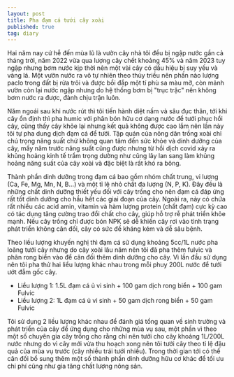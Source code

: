 ```yaml
---
layout: post
title: Pha đạm cá tưới cây xoài
published: true
tag: diary
---
```


Hai năm nay cứ hễ đến mùa lũ là vườn cây nhà tôi đều bị ngập nước gần cả tháng trời, năm 2022 vừa qua lượng cây chết khoảng 45% và năm 2023 tuy ngập nhưng bơm nước kịp thời nên một vài cây có dấu hiệu bị suy yếu và vàng lá. Một vườn nước ra vô tự nhiên theo thủy triều nên phần nào lượng paclo trong đất bị rửa trôi và được bồi đắp một tí phù sa màu mỡ, còn mảnh vườn còn lại nước ngập nhưng do hệ thống bơm bị "trục trặc" nên không bơm nước ra được, đành chịu trận luôn.

Năm ngoái sau khi nước rút thì tôi tiến hành diệt nấm và sâu đục thân, tới khi cây ổn định thì pha humic với phân bón hữu cơ dạng nước để tưới phục hồi cây, cũng thấy cây khỏe lại nhưng kết quả không được cao lắm nên lần này tôi tự pha dung dịch đạm cá để tưới. Tập quán của nông dân trồng xoài chỉ chú trọng năng suất chứ không quan tâm đến sức khỏe và dinh dưỡng của cây, mấy năm trước năng suất cũng được nhưng từ hồi dịch covid xảy ra khủng hoảng kinh tế trầm trọng dường như cũng lây lan sang làm khủng hoảng năng suất của cây xoài và đặc biệt là rất khó ra bông.

Thành phần dinh dưỡng trong đạm cá bao gồm nhóm chất trung, vi lượng (Ca, Fe, Mg, Mn, N, B...) và một tỉ lệ nhỏ chất đa lượng (N, P, K). Đây đều là những chất dinh dưỡng thiết yếu đối với cây trồng cho nên đạm cá đáp ứng rất tốt dinh dưỡng cho hầu hết các giai đoạn của cây. Ngoài ra, này có chứa rất nhiều các acid amin, vitamin và hàm lượng protein (chất đạm) cực kỳ cao có tác dụng tăng cường trao đổi chất cho cây, giúp hỗ trợ rễ phát triển khỏe mạnh. Nếu cây trồng chỉ được bón NPK sẽ dễ khiến cây rơi vào tình trạng phát triển không cân đối, cây có sức đề kháng kém và dễ sâu bệnh.

Theo liều lượng khuyến nghị thì đạm cá sử dụng khoảng 5cc/1L nước pha loãng tưới cây nhưng do cây xoài lâu năm nên tôi đã pha thêm fulvic và phân rong biển vào để cân đối thêm dinh dưỡng cho cây. Vì lần đầu sử dụng nên tôi pha thử hai liều lượng khác nhau trong mỗi phuy 200L nước để tưới ướt đẫm gốc cây.

- Liều lượng 1: 1.5L đạm cá ủ vi sinh + 100 gam dịch rong biển + 100 gam Fulvic
- Liều lượng 2: 1L đạm cá ủ vi sinh + 50 gam dịch rong biển + 50 gam Fulvic

Tôi sử dụng 2 liều lượng khác nhau để đánh giá tổng quan về sinh trưởng và phát triển của cây để ứng dụng cho những mùa vụ sau, một phần vì theo một số chuyên gia cây trồng cho rằng chỉ nên tưới cho cây khoảng 1L/200L nước nhưng do vì cây mới vừa thu hoạch xong nên tôi tưới cây theo tỉ lệ đậu quả của mùa vụ trước (cây nhiều trái tưới nhiều). Trong thời gian tới có thể cân đối bổ sung thêm một số thành phần dinh dưỡng hữu cơ khác để tối ưu chi phí cũng như gia tăng chất lượng nông sản.

